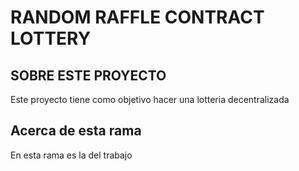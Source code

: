 # RANDOM RAFFLE CONTRACT LOTTERY

## SOBRE ESTE PROYECTO

Este proyecto tiene como objetivo hacer una lotteria decentralizada


## Acerca de esta rama
En esta rama es la del trabajo


